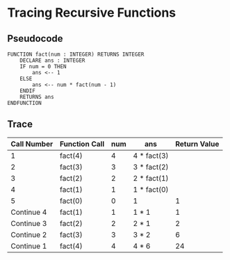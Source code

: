 # Tracing Recursive Functions

## Pseudocode

```
FUNCTION fact(num : INTEGER) RETURNS INTEGER
    DECLARE ans : INTEGER
    IF num = 0 THEN
        ans <-- 1
    ELSE
        ans <-- num * fact(num - 1)
    ENDIF
    RETURNS ans
ENDFUNCTION
```

## Trace

| Call Number | Function Call | num | ans         | Return Value |
|-------------|---------------|-----|-------------|--------------|
| 1           | fact(4)       | 4   | 4 * fact(3) |              |
| 2           | fact(3)       | 3   | 3 * fact(2) |              |
| 3           | fact(2)       | 2   | 2 * fact(1) |              |
| 4           | fact(1)       | 1   | 1 * fact(0) |              |
| 5           | fact(0)       | 0   | 1           | 1            |
| Continue 4  | fact(1)       | 1   | 1 * 1       | 1            |
| Continue 3  | fact(2)       | 2   | 2 * 1       | 2            |
| Continue 2  | fact(3)       | 3   | 3 * 2       | 6            |
| Continue 1  | fact(4)       | 4   | 4 * 6       | 24           |